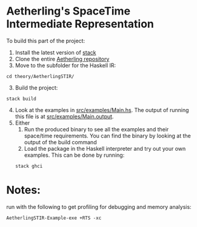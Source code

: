 # Aetherling's SpaceTime Intermediate Representation
To build this part of the project:
1. Install the latest version of [stack](https://docs.haskellstack.org/en/stable/README/)
2. Clone the entire [Aetherling repository](https://github.com/David-Durst/aetherling)
3. Move to the subfolder for the Haskell IR:
```
cd theory/AetherlingSTIR/
```
3. Build the project:
```
stack build
```
4. Look at the examples in [src/examples/Main.hs](src/examples/Main.hs). The output of running this file is at [src/examples/Main.output](src/examples/Main.output).
5. Either 
    1. Run the produced binary to see all the examples and their space/time requirements. You can find the binary by looking at the output of the build command
    2. Load the package in the Haskell interpreter and try out your own examples. This can be done by running:
    ```
    stack ghci
    ```

# Notes:
run with the following to get profiling for debugging and memory analysis:
```
AetherlingSTIR-Example-exe +RTS -xc
```
